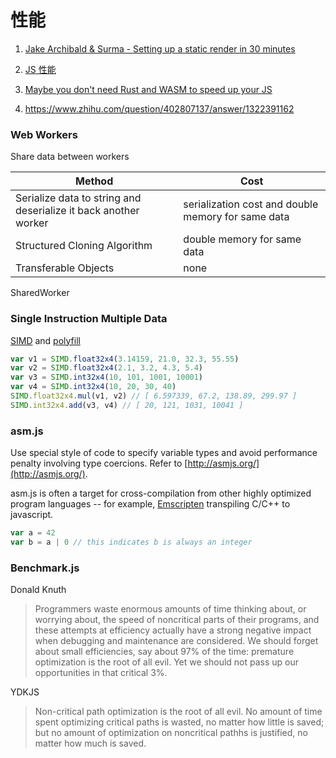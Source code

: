 # 性能

1. [Jake Archibald & Surma - Setting up a static render in 30 minutes](https://www.youtube.com/watch?v=TsTt7Tja30Q)

1. [JS 性能](https://www.zhihu.com/question/402807137/answer/1322391162)
1. [Maybe you don't need Rust and WASM to speed up your JS](https://mrale.ph/blog/2018/02/03/maybe-you-dont-need-rust-to-speed-up-your-js.html)
1. https://www.zhihu.com/question/402807137/answer/1322391162

### Web Workers

Share data between workers

| Method                                                          | Cost                                               |
| --------------------------------------------------------------- | -------------------------------------------------- |
| Serialize data to string and deserialize it back another worker | serialization cost and double memory for same data |
| Structured Cloning Algorithm                                    | double memory for same data                        |
| Transferable Objects                                            | none                                               |

SharedWorker

### **S**ingle **I**nstruction **M**ultiple **D**ata

[SIMD](https://01.org/node/1495) and [polyfill](https://github.com/johnmccutchan/ecmascript_simd)

```javascript
var v1 = SIMD.float32x4(3.14159, 21.0, 32.3, 55.55)
var v2 = SIMD.float32x4(2.1, 3.2, 4.3, 5.4)
var v3 = SIMD.int32x4(10, 101, 1001, 10001)
var v4 = SIMD.int32x4(10, 20, 30, 40)
SIMD.float32x4.mul(v1, v2) // [ 6.597339, 67.2, 138.89, 299.97 ]
SIMD.int32x4.add(v3, v4) // [ 20, 121, 1031, 10041 ]
```

### asm.js

Use special style of code to specify variable types and avoid performance penalty involving type coercions. Refer to [http://asmjs.org/](http://asmjs.org/).

asm.js is often a target for cross-compilation from other highly optimized program languages -- for example, [Emscripten](https://kripken.github.io/emscripten-site/) transpiling C/C++ to javascript.

```javascript
var a = 42
var b = a | 0 // this indicates b is always an integer
```

### Benchmark.js

Donald Knuth

> Programmers waste enormous amounts of time thinking about, or worrying about, the speed of noncritical parts of their programs, and these attempts at efficiency actually have a strong negative impact when debugging and maintenance are considered. We should forget about small efficiencies, say about 97% of the time: premature optimization is the root of all evil. Yet we should not pass up our opportunities in that critical 3%.

YDKJS

> Non-critical path optimization is the root of all evil. No amount of time spent optimizing critical paths is wasted, no matter how little is saved; but no amount of optimization on noncritical pathhs is justified, no matter how much is saved.
